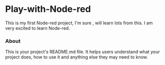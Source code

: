 Play-with-Node-red
==================

This is my first Node-red project, I'm sure , will learn lots from this. I am very excited to learn Node-red.

### About

This is your project's README.md file. It helps users understand what your
project does, how to use it and anything else they may need to know.